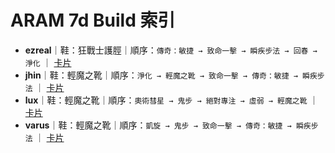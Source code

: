 # ARAM 7d Build 索引

- **ezreal**｜鞋：狂戰士護脛｜順序：`傳奇：敏捷 → 致命一擊 → 瞬疾步法 → 回春 → 淨化` ｜ [卡片](ezreal_aram_7d.md)
- **jhin**｜鞋：輕魔之靴｜順序：`淨化 → 輕魔之靴 → 致命一擊 → 傳奇：敏捷 → 瞬疾步法` ｜ [卡片](jhin_aram_7d.md)
- **lux**｜鞋：輕魔之靴｜順序：`奧術彗星 → 鬼步 → 絕對專注 → 虛弱 → 輕魔之靴` ｜ [卡片](lux_aram_7d.md)
- **varus**｜鞋：輕魔之靴｜順序：`凱旋 → 鬼步 → 致命一擊 → 傳奇：敏捷 → 瞬疾步法` ｜ [卡片](varus_aram_7d.md)
